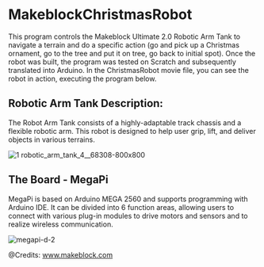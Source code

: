 # MakeblockChristmasRobot
This program controls the Makeblock Ultimate 2.0 Robotic Arm Tank to navigate a terrain and do a specific action (go and pick up a Christmas ornament, go to the tree and put it on tree, go back to initial spot). Once the robot was built, the program was tested on Scratch and subsequently translated into Arduino. In the ChristmasRobot movie file, you can see the robot in action, executing the program below.

## Robotic Arm Tank Description:
The Robot Arm Tank consists of a highly-adaptable track chassis and a flexible robotic arm. This robot is designed to help user grip, lift, and deliver objects in various terrains.

![1 robotic_arm_tank_4__68308-800x800](https://user-images.githubusercontent.com/34246886/34482052-4b77cd32-efbe-11e7-8645-1c2aac495fdb.JPG)

## The Board - MegaPi
MegaPi is based on Arduino MEGA 2560 and supports programming with Arduino IDE. It can be divided into 6 function areas, allowing users to connect with various plug-in modules to drive motors and sensors and to realize wireless communication. 


![megapi-d-2](https://user-images.githubusercontent.com/34246886/34482175-173a5f3e-efbf-11e7-8136-9921ede6a021.png)

@Credits: www.makeblock.com




